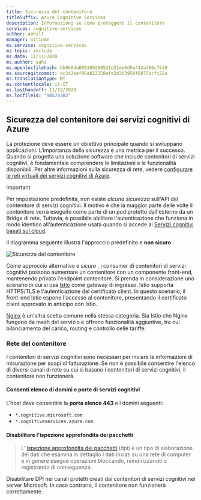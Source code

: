 ```yaml
---
title: Sicurezza del contenitore
titleSuffix: Azure Cognitive Services
description: Informazioni su come proteggere il contenitore
services: cognitive-services
author: aahill
manager: nitinme
ms.service: cognitive-services
ms.topic: include
ms.date: 11/11/2020
ms.author: aahi
ms.openlocfilehash: bb9b0da609169288521d21ee6d5e412a786c7549
ms.sourcegitcommit: dc342bef86e822358efe2d363958f6075bcfc22a
ms.translationtype: MT
ms.contentlocale: it-IT
ms.lasthandoff: 11/12/2020
ms.locfileid: "94574302"
---
```

## <a name="azure-cognitive-services-container-security"></a>Sicurezza del contenitore dei servizi cognitivi di Azure

La protezione deve essere un obiettivo principale quando si sviluppano applicazioni. L'importanza della sicurezza è una metrica per il successo. Quando si progetta una soluzione software che include contenitori di servizi cognitivi, è fondamentale comprendere le limitazioni e le funzionalità disponibili. Per altre informazioni sulla sicurezza di rete, vedere [configurare le reti virtuali dei servizi cognitivi di Azure][az-security].

> [!IMPORTANT]
> Per impostazione predefinita, non esiste *alcuna sicurezza* sull'API del contenitore di servizi cognitivi. Il motivo è che la maggior parte delle volte il contenitore verrà eseguito come parte di un pod protetto dall'esterno da un Bridge di rete. Tuttavia, è possibile abilitare l'autenticazione che funziona in modo identico all'autenticazione usata quando si accede ai [Servizi cognitivi basati sul cloud][request-authentication].

Il diagramma seguente illustra l'approccio predefinito e **non sicuro** :

![Sicurezza del contenitore](../media/container-security.svg)

Come approccio alternativo e *sicuro* , i consumer di contenitori di servizi cognitivi possono aumentare un contenitore con un componente front-end, mantenendo privato l'endpoint contenitore. Si prenda in considerazione uno scenario in cui si usa [Istio][istio] come gateway di ingresso. Istio supporta HTTPS/TLS e l'autenticazione del certificato client. In questo scenario, il front-end Istio espone l'accesso al contenitore, presentando il certificato client approvato in anticipo con Istio.

[Nginx][nginx] è un'altra scelta comune nella stessa categoria. Sia Istio che Nginx fungono da mesh del servizio e offrono funzionalità aggiuntive, tra cui bilanciamento del carico, routing e controllo delle tariffe.

### <a name="container-networking"></a>Rete del contenitore

I contenitori di servizi cognitivi sono necessari per inviare le informazioni di misurazione per scopi di fatturazione. Se non è possibile consentire l'elenco di diversi canali di rete su cui si basano i contenitori di servizi cognitivi, il contenitore non funzionerà.

#### <a name="allow-list-cognitive-services-domains-and-ports"></a>Consenti elenco di domini e porte di servizi cognitivi

L'host deve consentire la **porta elenco 443** e i domini seguenti:

* `*.cognitive.microsoft.com`
* `*.cognitiveservices.azure.com`

#### <a name="disable-deep-packet-inspection"></a>Disabilitare l'ispezione approfondita dei pacchetti

> L' [ispezione approfondita dei pacchetti](https://en.wikipedia.org/wiki/Deep_packet_inspection) (dpi) è un tipo di elaborazione dei dati che esamina in dettaglio i dati inviati su una rete di computer e in genere esegue operazioni bloccando, reindirizzando o registrando di conseguenza.

Disabilitare DPI nei canali protetti creati dai contenitori di servizi cognitivi nei server Microsoft. In caso contrario, il contenitore non funzionerà correttamente.

[istio]: https://istio.io/
[nginx]: https://www.nginx.com
[request-authentication]: ../../authentication.md
[az-security]: ../../cognitive-services-virtual-networks.md
